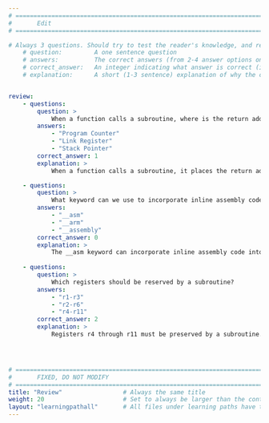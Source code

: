 ```yaml
---
# ================================================================================
#       Edit
# ================================================================================

# Always 3 questions. Should try to test the reader's knowledge, and reinforce the key points you want them to remember.
    # question:         A one sentence question
    # answers:          The correct answers (from 2-4 answer options only). Should be surrounded by quotes.
    # correct_answer:   An integer indicating what answer is correct (index starts from 0)
    # explanation:      A short (1-3 sentence) explanation of why the correct answer is correct. Can add aditional context if desired


review:
    - questions:
        question: >
            When a function calls a subroutine, where is the return address stored?
        answers:
            - "Program Counter"
            - "Link Register"
            - "Stack Pointer"
        correct_answer: 1                     
        explanation: >
            When a function calls a subroutine, it places the return address in the link register lr.

    - questions:
        question: >
            What keyword can we use to incorporate inline assembly code?
        answers:
            - "__asm"
            - "__arm"
            - "__assembly"
        correct_answer: 0                     
        explanation: >
            The __asm keyword can incorporate inline assembly code into a function using the GNU inline assembly syntax. 
               
    - questions:
        question: >
            Which registers should be reserved by a subroutine?
        answers:
            - "r1-r3"
            - "r2-r6"
            - "r4-r11"
        correct_answer: 2                     
        explanation: >
            Registers r4 through r11 must be preserved by a subroutine.




# ================================================================================
#       FIXED, DO NOT MODIFY
# ================================================================================
title: "Review"                 # Always the same title
weight: 20                      # Set to always be larger than the content in this path
layout: "learningpathall"       # All files under learning paths have this same wrapper
---
```

